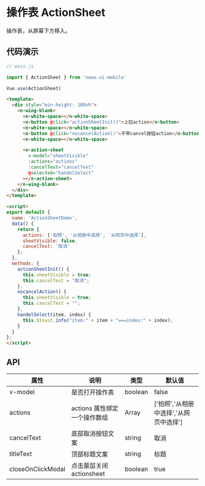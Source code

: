 # 操作表 ActionSheet

操作表，从屏幕下方移入。

## 代码演示

```javascript
// main.js

import { ActionSheet } from 'news-ui-mobile'

Vue.use(ActionSheet)
```

```html
<template>
  <div style="min-height: 100vh">
    <n-wing-blank>
      <n-white-space></n-white-space>
      <n-button @click="actionSheetInit()">上拉action</n-button>
      <n-white-space></n-white-space>
      <n-button @click="nocancelAction()">不带cancel按钮action</n-button>
      <n-white-space></n-white-space>

      <n-action-sheet
        v-model="sheetVisible"
        :actions="actions"
        :cancelText="cancelText"
        @selected="handelSelect"
      ></n-action-sheet>
    </n-wing-blank>
  </div>
</template>

<script>
export default {
  name: 'ActionSheetDemo',
  data() {
    return {
      actions: ['拍照', '从相册中选择', '从网页中选择'],
      sheetVisible: false,
      cancelText: '取消'
    };
  },
  methods: {
    actionSheetInit() {
      this.sheetVisible = true;
      this.cancelText = "取消";
    },
    nocancelAction() {
      this.sheetVisible = true;
      this.cancelText = "";
    },
    handelSelect(item, index) {
      this.$toast.info("item:" + item + "===index:" + index);
    }
  }
};
</script>


```

## API

| 属性              | 说明                         | 类型    | 默认值                                 |
| ----------------- | ---------------------------- | ------- | -------------------------------------- |
| v-model           | 是否打开操作表               | boolean | false                                  |
| actions           | actions 属性绑定一个操作数组 | Array   | ['拍照','从相册中选择','从网页中选择'] |
| cancelText        | 底部取消按钮文案             | string  | 取消                                   |
| titleText         | 顶部标题文案                 | string  | 标题                                   |
| closeOnClickModal | 点击蒙层关闭 actionsheet     | boolean | true                                   |
